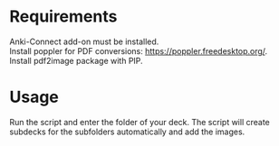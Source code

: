 # Requirements
Anki-Connect add-on must be installed. <br>
Install poppler for PDF conversions: https://poppler.freedesktop.org/. <br>
Install pdf2image package with PIP.
# Usage
Run the script and enter the folder of your deck. The script will create subdecks for the subfolders automatically and add the images.
